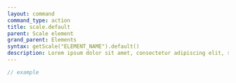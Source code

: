 ```yaml
---
layout: command
command_type: action
title: scale.default
parent: Scale element
grand_parent: Elements
syntax: getScale("ELEMENT_NAME").default()
description: Lorem ipsum dolor sit amet, consectetur adipiscing elit, sed do eiusmod tempor incididunt ut labore et dolore magna aliqua. Ut enim ad minim veniam, quis nostrud exercitation ullamco laboris nisi ut aliquip ex ea commodo consequat.
---
```


```javascript
// example
```
